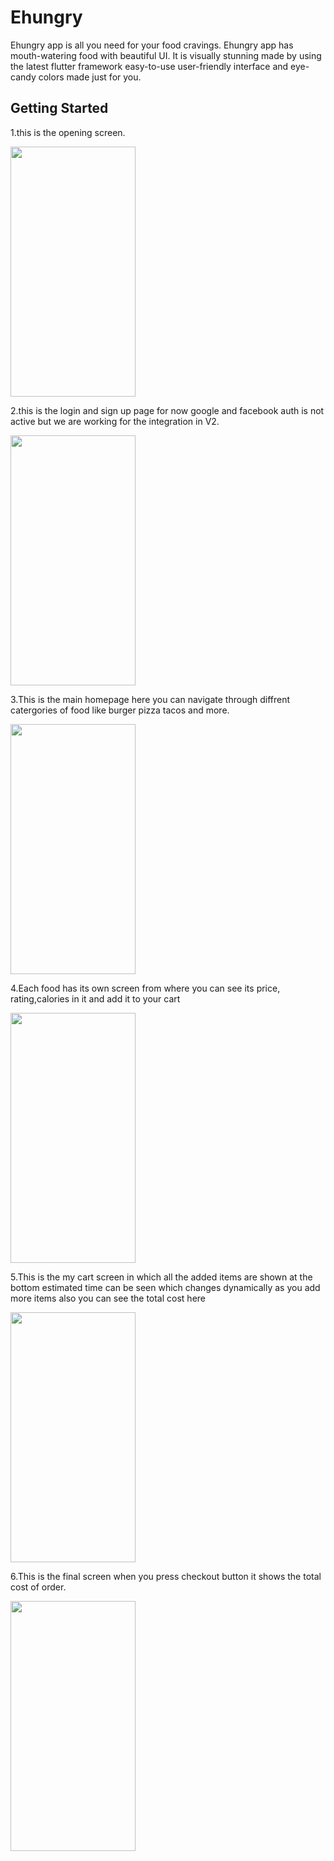 # Ehungry
Ehungry app is all you need for your food cravings. Ehungry app has mouth-watering food with beautiful UI. It is visually stunning made by using the latest flutter framework easy-to-use user-friendly interface and eye-candy colors made just for you.



## Getting Started

1.this is the opening screen.


<img src="https://github.com/uttkarshrastogi/Ehungry-food-delivery-flutter-app/blob/master/Screenshots/IMG_7252.PNG" data-canonical-src="https://gyazo.com/eb5c5741b6a9a16c692170a41a49c858.png" width="200" height="400" />


2.this is the login and sign up page for now google and facebook auth is not active but we are working for the integration in V2.


<img src="https://github.com/uttkarshrastogi/Ehungry-food-delivery-flutter-app/blob/master/Screenshots/IMG_7253.PNG" data-canonical-src="https://gyazo.com/eb5c5741b6a9a16c692170a41a49c858.png" width="200" height="400" />


3.This is the main homepage here you can navigate through diffrent catergories of food like burger pizza tacos and more.


<img src="https://github.com/uttkarshrastogi/Ehungry-food-delivery-flutter-app/blob/master/Screenshots/IMG_7254.PNG" data-canonical-src="https://gyazo.com/eb5c5741b6a9a16c692170a41a49c858.png" width="200" height="400" />

4.Each food has its own screen from where you can see its price, rating,calories in it and add it to your cart


<img src="https://github.com/uttkarshrastogi/Ehungry-food-delivery-flutter-app/blob/master/Screenshots/IMG_7273.PNG" data-canonical-src="https://gyazo.com/eb5c5741b6a9a16c692170a41a49c858.png" width="200" height="400" />



5.This is the my cart screen in which all the added items are shown at the bottom estimated time can be seen which changes dynamically as you add more items also you can see the total cost here


<img src="https://github.com/uttkarshrastogi/Ehungry-food-delivery-flutter-app/blob/master/Screenshots/IMG_7255.PNG" data-canonical-src="https://gyazo.com/eb5c5741b6a9a16c692170a41a49c858.png" width="200" height="400" />


6.This is the final screen when you press checkout button it shows the total cost of order.


<img src="https://github.com/uttkarshrastogi/Ehungry-food-delivery-flutter-app/blob/master/Screenshots/IMG_7256.PNG" data-canonical-src="https://gyazo.com/eb5c5741b6a9a16c692170a41a49c858.png" width="200" height="400" />


